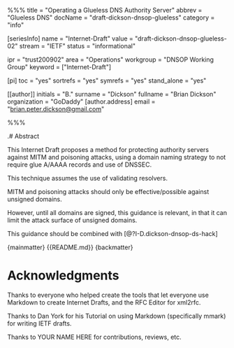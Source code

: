 %%%
title = "Operating a Glueless DNS Authority Server"
abbrev = "Glueless DNS"
docName = "draft-dickson-dnsop-glueless"
category = "info"

[seriesInfo]
name = "Internet-Draft"
value = "draft-dickson-dnsop-glueless-02"
stream = "IETF"
status = "informational"


ipr = "trust200902"
area = "Operations"
workgroup = "DNSOP Working Group"
keyword = ["Internet-Draft"]

[pi]
toc = "yes"
sortrefs = "yes"
symrefs = "yes"
stand_alone = "yes"

[[author]]
initials = "B."
surname = "Dickson"
fullname = "Brian Dickson"
organization = "GoDaddy"
  [author.address]
  email = "brian.peter.dickson@gmail.com"

%%%

.# Abstract

This Internet Draft proposes a method for protecting authority servers against MITM and poisoning attacks, using a domain naming strategy to not require glue A/AAAA records and use of DNSSEC.

This technique assumes the use of validating resolvers.

MITM and poisoning attacks should only be effective/possible against unsigned domains.

However, until all domains are signed, this guidance is relevant, in that it can limit the attack surface of unsigned domains.

This guidance should be combined with [@?I-D.dickson-dnsop-ds-hack]

{mainmatter}
{{README.md}}
{backmatter}

# Acknowledgments

Thanks to everyone who helped create the tools that let everyone use Markdown to create 
Internet Drafts, and the RFC Editor for xml2rfc.

Thanks to Dan York for his Tutorial on using Markdown (specifically mmark) for writing IETF drafts.

Thanks to YOUR NAME HERE for contributions, reviews, etc.
